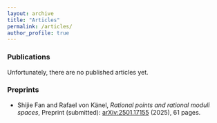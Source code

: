 ```yaml
---
layout: archive
title: "Articles"
permalink: /articles/
author_profile: true
---
```


### Publications
Unfortunately, there are no published articles yet.

### Preprints
- Shijie Fan and Rafael von K&auml;nel, *Rational points and rational moduli spaces*, Preprint (submitted): [arXiv:2501.17155](https://arxiv.org/abs/2501.17155) (2025), 61 pages.






